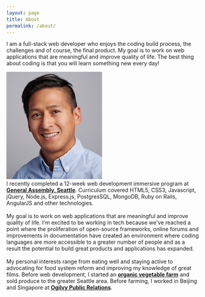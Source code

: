```yaml
---
layout: page
title: About
permalink: /about/
---
```


I am a full-stack web developer who enjoys the coding build process, the challenges and of course, the final product. My goal is to work on web applications that are meaningful and improve quality of life. The best thing about coding is that you will learn something new every day!

<canvas id="myChart" width="400" height="400"></canvas>





<div class="col-left"><img id="bio-pic" src="/assets/images/ab1.png" /></div>
<div class="col-right">I recently completed a 12-week web development immersive program at <strong><a href="https://generalassemb.ly/seattle">General Assembly, Seattle</a></strong>. Curriculum covered HTML5, CSS3, Javascript, jQuery, Node.js, Express.js, PostgresSQL, MongoDB, Ruby on Rails, AngularJS and other technologies. <br /><br />My goal is to work on web applications that are meaningful and improve quality of life. I'm excited to be working in tech because we've reached a point where the proliferation of open-source frameworks, online forums and improvements in documentation have created an environment where coding languages are more accessible to a greater number of people and as a result the potential to build great products and applications has expanded. <br /><br />My personal interests range from eating well and staying active to advocating for food system reform and improving my knowledge of great films. Before web development, I started an <strong><a href="http://bit.ly/1IXwwJg">organic vegetable farm</a></strong> and sold produce to the greater Seattle area. Before farming, I worked in Beijing and Singapore at <strong><a href="https://www.ogilvypr.com/">Ogilvy Public Relations</a></strong>.
</div>
